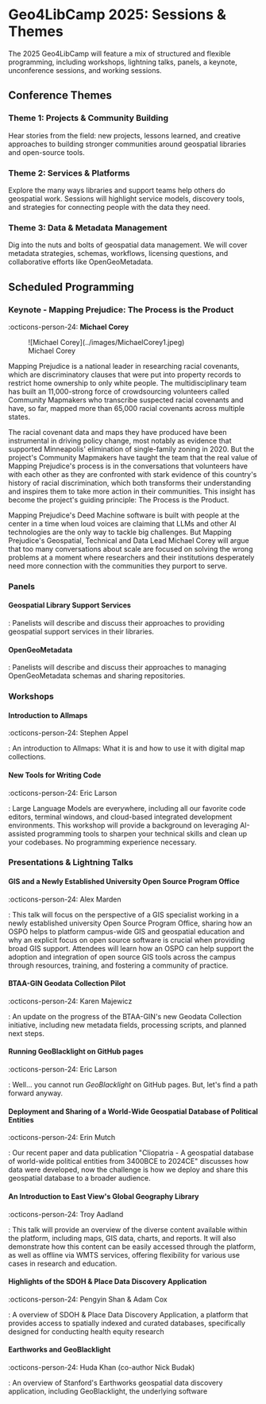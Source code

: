 # Geo4LibCamp 2025: Sessions & Themes

The 2025 Geo4LibCamp will feature a mix of structured and flexible programming, including workshops, lightning talks, panels, a keynote, unconference sessions, and working sessions.

## Conference Themes

### Theme 1: Projects & Community Building
Hear stories from the field: new projects, lessons learned, and creative approaches to building stronger communities around geospatial libraries and open-source tools.

### Theme 2: Services & Platforms
Explore the many ways libraries and support teams help others do geospatial work. Sessions will highlight service models, discovery tools, and strategies for connecting people with the data they need.

### Theme 3: Data & Metadata Management
Dig into the nuts and bolts of geospatial data management. We will cover metadata strategies, schemas, workflows, licensing questions, and collaborative efforts like OpenGeoMetadata.

## Scheduled Programming

### Keynote - Mapping Prejudice: The Process is the Product

:octicons-person-24: **Michael Corey**

<figure class="inline end" markdown>
  ![Michael Corey](../images/MichaelCorey1.jpeg)
  <figcaption>Michael Corey</figcaption>
</figure>


Mapping Prejudice is a national leader in researching racial covenants, which are discriminatory clauses that were put into property records to restrict home ownership to only white people. The multidisciplinary team has built an 11,000-strong force of crowdsourcing volunteers called Community Mapmakers who transcribe suspected racial covenants and have, so far, mapped more than 65,000 racial covenants across multiple states.

The racial covenant data and maps they have produced have been instrumental in driving policy change, most notably as evidence that supported Minneapolis' elimination of single-family zoning in 2020. But the project's Community Mapmakers have taught the team that the real value of Mapping Prejudice's process is in the conversations that volunteers have with each other as they are confronted with stark evidence of this country's history of racial discrimination, which both transforms their understanding and inspires them to take more action in their communities. This insight has become the project's guiding principle: The Process is the Product.

Mapping Prejudice's Deed Machine software is built with people at the center in a time when loud voices are claiming that LLMs and other AI technologies are the only way to tackle big challenges. But Mapping Prejudice's Geospatial, Technical and Data Lead Michael Corey will argue that too many conversations about scale are focused on solving the wrong problems at a moment where researchers and their institutions desperately need more connection with the communities they purport to serve.

### Panels

#### Geospatial Library Support Services

:   Panelists will describe and discuss their approaches to providing geospatial support services in their libraries.


#### OpenGeoMetadata

:   Panelists will describe and discuss their approaches to managing OpenGeoMetadata schemas and sharing repositories.


### Workshops

#### **Introduction to Allmaps**

:octicons-person-24: Stephen Appel

:   An introduction to Allmaps: What it is and how to use it with digital map collections.

#### **New Tools for Writing Code**

:octicons-person-24: Eric Larson

:   Large Language Models are everywhere, including all our favorite code editors, terminal windows, and cloud-based integrated development environments. This workshop will provide a background on leveraging AI-assisted programming tools to sharpen your technical skills and clean up your codebases. No programming experience necessary.


### Presentations & Lightning Talks

#### **GIS and a Newly Established University Open Source Program Office**

:octicons-person-24: Alex Marden

:   This talk will focus on the perspective of a GIS specialist working in a newly established university Open Source Program Office, sharing how an OSPO helps to platform campus-wide GIS and geospatial education and why an explicit focus on open source software is crucial when providing broad GIS support. Attendees will learn how an OSPO can help support the adoption and integration of open source GIS tools across the campus through resources, training, and fostering a community of practice.


#### **BTAA-GIN Geodata Collection Pilot**

:octicons-person-24: Karen Majewicz

:   An update on the progress of the BTAA-GIN's new Geodata Collection initiative, including new metadata fields, processing scripts, and planned next steps.


#### **Running GeoBlacklight on GitHub pages**

:octicons-person-24: Eric Larson

:   Well... you cannot run *GeoBlacklight* on GitHub pages. But, let's find a path forward anyway.


#### **Deployment and Sharing of a World-Wide Geospatial Database of Political Entities**

:octicons-person-24: Erin Mutch

:   Our recent paper and data publication "Cliopatria - A geospatial database of world-wide political entities from 3400BCE to 2024CE" discusses how data were developed, now the challenge is how we deploy and share this geospatial database to a broader audience. 

#### **An Introduction to East View's Global Geography Library**

:octicons-person-24: Troy Aadland

:   This talk will provide an overview of the diverse content available within the platform, including maps, GIS data, charts, and reports. It will also demonstrate how this content can be easily accessed  through the platform, as well as offline via WMTS services, offering flexibility for various use cases in research and education.

#### Highlights of the SDOH & Place Data Discovery Application

:octicons-person-24: Pengyin Shan & Adam Cox

: A overview of SDOH & Place Data Discovery Application, a platform that provides access to spatially indexed and curated databases, specifically designed for conducting health equity research

#### Earthworks and GeoBlacklight

:octicons-person-24: Huda Khan (co-author Nick Budak)

: An overview of Stanford's Earthworks geospatial data discovery application, including GeoBlacklight, the underlying software